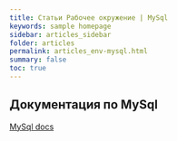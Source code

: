 ```yaml
---
title: Статьи Рабочее окружение | MySql
keywords: sample homepage
sidebar: articles_sidebar
folder: articles
permalink: articles_env-mysql.html
summary: false
toc: true
---
```


## Документация по MySql

[MySql docs](https://dev.mysql.com/doc/)
